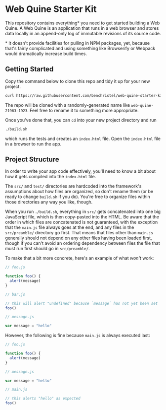 # Web Quine Starter Kit

This repository contains everything\* you need to get
started building a Web Quine. A Web Quine is an application
that runs in a web browser and stores data locally in an
append-only log of immutable revisions of its source code.

\* It doesn't provide facilities for pulling in NPM
packages, yet, because that's fairly complicated and using
something like Browserify or Webpack would dramatically
increase build times.

## Getting Started

Copy the command below to clone this repo and tidy it up
for your new project.

```bash
curl https://raw.githubusercontent.com/benchristel/web-quine-starter-kit/master/setup.sh | bash
```

The repo will be cloned with a randomly-generated name like
`web-quine-21963-1923`. Feel free to rename it to something
more appropriate.

Once you've done that, you can `cd` into your new project
directory and run

```bash
./build.sh
```

which runs the tests and creates an `index.html` file. Open
the `index.html` file in a browser to run the app.

## Project Structure

In order to write your app code effectively, you'll need to
know a bit about how it gets compiled into the `index.html`
file.

The `src/` and `test/` directories are hardcoded into the
framework's assumptions about how files are organized, so
don't rename them (or be ready to change `build.sh` if you
do). You're free to organize files within those directories
any way you like, though.

When you run `./build.sh`, everything in `src/` gets
concatenated into one big JavaScript file, which is then
copy-pasted into the HTML. Be aware that the order in which
files are concatenated is not guaranteed, with the exception
that the `main.js` file always goes at the end, and any
files in the `src/preamble/` directory go first. That means
that files other than `main.js` generally should not depend
on any other files having been loaded first, though if you
can't avoid an ordering dependency between files the file
that must run first should go in `src/preamble/`.

To make that a bit more concrete, here's an example of
what *won't* work:

```javascript
// foo.js

function foo() {
  alert(message)
}

// bar.js

// this will alert "undefined" because `message` has not yet been set
foo()

// message.js

var message = "hello"
```

However, the following is fine because `main.js` is always
executed last:

```javascript
// foo.js

function foo() {
  alert(message)
}

// message.js

var message = "hello"

// main.js

// this alerts "hello" as expected
foo()
```
